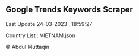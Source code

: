 

## Google Trends Keywords Scraper 
 
Last Update 24-03-2023 , 18:59:27

Country List :
VIETNAM.json



© Abdul Muttaqin 
